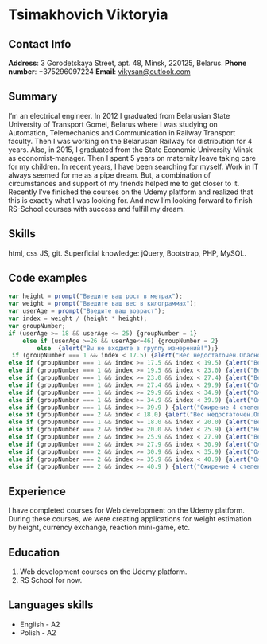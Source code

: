 # Tsimakhovich Viktoryia
## Contact Info 
**Address**: 3 Gorodetskaya Street, apt. 48, Minsk, 220125, Belarus. **Phone number**: +375296097224 **Email**: vikysan@outlook.com 
## Summary
  I’m an electrical engineer. In 2012 I graduated from Belarusian State University of Transport Gomel, Belarus where I was studying on Automation, Telemechanics and Communication in Railway Transport faculty. Then I was working on the Belarusian Railway for distribution for 4 years. Also, in 2015, I graduated from the State Economic University Minsk as economist-manager. Then I spent 5 years on maternity leave taking care for my children. In recent years, I have been searching for myself. Work in IT always seemed for me as a pipe dream. But, a combination of circumstances and support of my friends helped me to get closer to it. Recently I’ve finished the courses on the Udemy platform and realized that this is exactly what I was looking for. And now I’m looking forward to finish RS-School courses with success and fulfill my dream.

## Skills
html, css JS, git. Superficial knowledge: jQuery, Bootstrap, PHP, MySQL.

## Code examples
```javascript
var height = prompt("Введите ваш рост в метрах");
var weight = prompt("Введите ваш вес в килограммах");
var userAge = prompt("Введите ваш возраст");
var index = weight / (height * height);
var groupNumber;
if (userAge >= 18 && userAge <= 25) {groupNumber = 1}
	else if (userAge >=26 && userAge<=46) {groupNumber = 2}
		else  {alert("Вы не входите в группу измерений!");}
 if (groupNumber === 1 && index < 17.5) {alert("Вес недостаточен.Опасно для здоровья");}
else if (groupNumber === 1 && index >= 17.5 && index < 19.5) {alert("Вес слегка снижен.Неопасно для здоровья");}
else if (groupNumber === 1 && index >= 19.5 && index < 23.0) {alert("Вес нормальный");}
else if (groupNumber === 1 && index >= 23.0 && index < 27.4) {alert("Вес излишний");}
else if (groupNumber === 1 && index >= 27.4 && index < 29.9) {alert("Ожирение 1 степени");}
else if (groupNumber === 1 && index >= 29.9 && index < 34.9) {alert("Ожирение 2 степени");}
else if (groupNumber === 1 && index >= 34.9 && index < 39.9) {alert("Ожирение 3 степени");}
else if (groupNumber === 1 && index >= 39.9 ) {alert("Ожирение 4 степени");}
else if (groupNumber === 2 && index < 18.0) {alert("Вес недостаточен.Опасно для здоровья");}
else if (groupNumber === 1 && index >= 18.0 && index < 20.0) {alert("Вес слегка снижен.Неопасно для здоровья");}
else if (groupNumber === 2 && index >= 20.0 && index < 25.9) {alert("Вес нормальный");}
else if (groupNumber === 2 && index >= 25.9 && index < 27.9) {alert("Вес излишний");}
else if (groupNumber === 2 && index >= 27.9 && index < 30.9) {alert("Ожирение 1 степени");}
else if (groupNumber === 2 && index >= 30.9 && index < 35.9) {alert("Ожирение 2 степени");}
else if (groupNumber === 2 && index >= 35.9 && index < 40.9) {alert("Ожирение 3 степени");}
else if (groupNumber === 2 && index >= 40.9 ) {alert("Ожирение 4 степени");}
```

## Experience
I have completed courses for Web development on the Udemy platform. During these courses, we were creating applications for weight estimation by height, currency exchange, reaction mini-game, etc.

## Education
1. Web development courses on the Udemy platform.
2. RS School for now.

## Languages skills
* English - A2 
* Polish - A2